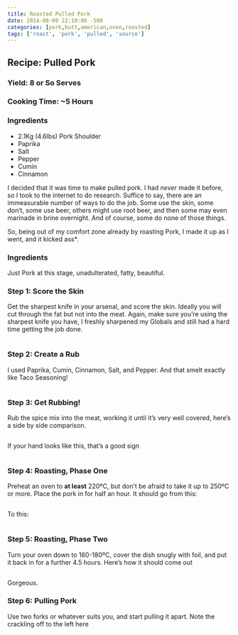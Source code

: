 ```yaml
---
title: Roasted Pulled Pork
date: 2014-08-09 22:19:00 -500
categories: [pork,butt,american,oven,roasted]
tags: ['roast', 'pork', 'pulled', 'source']
---
```


## Recipe: Pulled Pork

### Yield: 8 or So Serves

### Cooking Time: ~5 Hours

### Ingredients

* 2.1Kg (4.6lbs) Pork Shoulder
* Paprika
* Salt
* Pepper
* Cumin
* Cinnamon

I decided that it was time to make pulled pork. I had *never* made it before, so I took to the internet to do research. Suffice to say, there are an immeasurable number of ways to do the job. Some use the skin, some don’t, some use beer, others might use root beer, and then some may even marinade in brine overnight. And of course, some do none of those things.

So, being out of my comfort zone already by roasting Pork, I made it up as I went, and it kicked ass*.

### Ingredients

Just Pork at this stage, unadulterated, fatty, beautiful.

### Step 1: Score the Skin

Get the sharpest knife in your arsenal, and score the skin. Ideally you will cut through the fat but not into the meat. Again, make sure you’re using the sharpest knife you have, I freshly sharpened my Globals and still had a hard time getting the job done.

[![](data:image/gif;base64,R0lGODdhAQABAPAAAP///wAAACwAAAAAAQABAEACAkQBADs= "scored")](https://web.archive.org/web/20160817220734/http://eatketo.com/wp-content/uploads/2012/09/scored.jpg)

### Step 2: Create a Rub

I used Paprika, Cumin, Cinnamon, Salt, and Pepper. And that smelt exactly like Taco Seasoning!

[![](data:image/gif;base64,R0lGODdhAQABAPAAAP///wAAACwAAAAAAQABAEACAkQBADs= "therub")](https://web.archive.org/web/20160817220734/http://eatketo.com/wp-content/uploads/2012/09/therub.jpg)

### Step 3: Get Rubbing!

Rub the spice mix into the meat, working it until it’s very well covered, here’s a side by side comparison.

[![](data:image/gif;base64,R0lGODdhAQABAPAAAP///wAAACwAAAAAAQABAEACAkQBADs= "halfrubbed")](https://web.archive.org/web/20160817220734/http://eatketo.com/wp-content/uploads/2012/09/halfrubbed.jpg)

If your hand looks like this, that’s a good sign

[![](data:image/gif;base64,R0lGODdhAQABAPAAAP///wAAACwAAAAAAQABAEACAkQBADs= "hand")](https://web.archive.org/web/20160817220734/http://eatketo.com/wp-content/uploads/2012/09/hand.jpg)

### Step 4: Roasting, Phase One

Preheat an oven to **at least** 220ºC, but don’t be afraid to take it up to 250ºC or more. Place the pork in for half an hour. It should go from this:

[![](data:image/gif;base64,R0lGODdhAQABAPAAAP///wAAACwAAAAAAQABAEACAkQBADs= "inpyrex2")](https://web.archive.org/web/20160817220734/http://eatketo.com/wp-content/uploads/2012/09/inpyrex2.jpg)

To this:

[![](data:image/gif;base64,R0lGODdhAQABAPAAAP///wAAACwAAAAAAQABAEACAkQBADs= "skincrispening")](https://web.archive.org/web/20160817220734/http://eatketo.com/wp-content/uploads/2012/09/skincrispening.jpg)

### Step 5: Roasting, Phase Two

Turn your oven down to 160-180ºC, cover the dish snugly with foil, and put it back in for a further 4.5 hours. Here’s how it should come out

[![](data:image/gif;base64,R0lGODdhAQABAPAAAP///wAAACwAAAAAAQABAEACAkQBADs= "porkroasted")](https://web.archive.org/web/20160817220734/http://eatketo.com/wp-content/uploads/2012/09/porkroasted.jpg)

Gorgeous.

### Step 6: Pulling Pork

Use two forks or whatever suits you, and start pulling it apart. Note the crackling off to the left here

